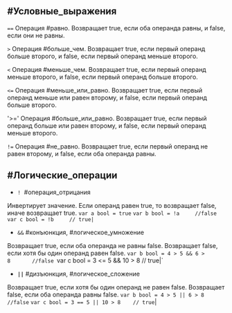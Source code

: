 ## #Условные_выражения

`==`
Операция #равно. Возвращает true, если оба операнда равны, и false, если они не равны.

`>`
Операция #больше_чем. Возвращает true, если первый операнд больше второго, и false, если первый операнд меньше второго.

`<`
Операция #меньше_чем. Возвращает true, если первый операнд меньше второго, и false, если первый операнд больше второго.

`<=`
Операция #меньше_или_равно. Возвращает true, если первый операнд меньше или равен второму, и false, если первый операнд больше второго.

'>='
Операция #больше_или_равно. Возвращает true, если первый операнд больше или равен второму, и false, если первый операнд меньше второго.

`!=`
Операция #не_равно. Возвращает true, если первый операнд не равен второму, и false, если оба операнда равны.

## #Логические_операции

- `!`  #операция_отрицания

Инвертирует значение. Если операнд равен true, то возвращает false, иначе возвращает true.
`var a bool = true`
`var b bool = !a     //false`
`var c bool = !b     // true|`

- `&&` #конъюнкция, #логическое_умножение

Возвращает true, если оба операнда не равны false. Возвращает false, если хотя бы один операнд равен false.
`var b bool = 4 > 5 && 6 > 8       //false
`var c bool = 3 <= 5 && 10 > 8 // true|`

- **`||`** #дизъюнкция, #логическое_сложение 

Возвращает true, если хотя бы один операнд не равен false. Возвращает false, если оба операнда равны false.
`var b bool = 4 > 5 || 6 > 8       //false`
`var c bool = 3 == 5 || 10 > 8    // true`|